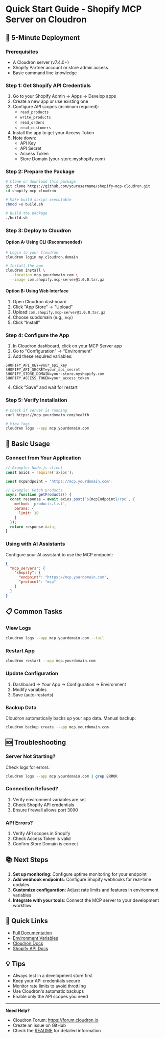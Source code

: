 # Quick Start Guide - Shopify MCP Server on Cloudron

## 🚀 5-Minute Deployment

### Prerequisites
- A Cloudron server (v7.4.0+)
- Shopify Partner account or store admin access
- Basic command line knowledge

### Step 1: Get Shopify API Credentials

1. Go to your Shopify Admin → Apps → Develop apps
2. Create a new app or use existing one
3. Configure API scopes (minimum required):
   - `read_products`
   - `write_products`
   - `read_orders`
   - `read_customers`
4. Install the app to get your Access Token
5. Note down:
   - API Key
   - API Secret
   - Access Token
   - Store Domain (your-store.myshopify.com)

### Step 2: Prepare the Package

```bash
# Clone or download this package
git clone https://github.com/yourusername/shopify-mcp-cloudron.git
cd shopify-mcp-cloudron

# Make build script executable
chmod +x build.sh

# Build the package
./build.sh
```

### Step 3: Deploy to Cloudron

#### Option A: Using CLI (Recommended)

```bash
# Login to your Cloudron
cloudron login my.cloudron.domain

# Install the app
cloudron install \
  --location mcp.yourdomain.com \
  --image com.shopify.mcp-server@1.0.0.tar.gz
```

#### Option B: Using Web Interface

1. Open Cloudron dashboard
2. Click "App Store" → "Upload"
3. Upload `com.shopify.mcp-server@1.0.0.tar.gz`
4. Choose subdomain (e.g., `mcp`)
5. Click "Install"

### Step 4: Configure the App

1. In Cloudron dashboard, click on your MCP Server app
2. Go to "Configuration" → "Environment"
3. Add these required variables:

```
SHOPIFY_API_KEY=your_api_key
SHOPIFY_API_SECRET=your_api_secret
SHOPIFY_STORE_DOMAIN=your-store.myshopify.com
SHOPIFY_ACCESS_TOKEN=your_access_token
```

4. Click "Save" and wait for restart

### Step 5: Verify Installation

```bash
# Check if server is running
curl https://mcp.yourdomain.com/health

# View logs
cloudron logs --app mcp.yourdomain.com
```

## 🔧 Basic Usage

### Connect from Your Application

```javascript
// Example: Node.js client
const axios = require('axios');

const mcpEndpoint = 'https://mcp.yourdomain.com';

// Example: Fetch products
async function getProducts() {
  const response = await axios.post(`${mcpEndpoint}/rpc`, {
    method: 'products.list',
    params: {
      limit: 10
    }
  });
  return response.data;
}
```

### Using with AI Assistants

Configure your AI assistant to use the MCP endpoint:

```json
{
  "mcp_servers": {
    "shopify": {
      "endpoint": "https://mcp.yourdomain.com",
      "protocol": "mcp"
    }
  }
}
```

## 📋 Common Tasks

### View Logs
```bash
cloudron logs --app mcp.yourdomain.com --tail
```

### Restart App
```bash
cloudron restart --app mcp.yourdomain.com
```

### Update Configuration
1. Dashboard → Your App → Configuration → Environment
2. Modify variables
3. Save (auto-restarts)

### Backup Data
Cloudron automatically backs up your app data. Manual backup:
```bash
cloudron backup create --app mcp.yourdomain.com
```

## 🆘 Troubleshooting

### Server Not Starting?
Check logs for errors:
```bash
cloudron logs --app mcp.yourdomain.com | grep ERROR
```

### Connection Refused?
1. Verify environment variables are set
2. Check Shopify API credentials
3. Ensure firewall allows port 3000

### API Errors?
1. Verify API scopes in Shopify
2. Check Access Token is valid
3. Confirm Store Domain is correct

## 📚 Next Steps

1. **Set up monitoring**: Configure uptime monitoring for your endpoint
2. **Add webhook endpoints**: Configure Shopify webhooks for real-time updates
3. **Customize configuration**: Adjust rate limits and features in environment variables
4. **Integrate with your tools**: Connect the MCP server to your development workflow

## 🔗 Quick Links

- [Full Documentation](README.md)
- [Environment Variables](.env.example)
- [Cloudron Docs](https://docs.cloudron.io)
- [Shopify API Docs](https://shopify.dev/api)

## 💡 Tips

- Always test in a development store first
- Keep your API credentials secure
- Monitor rate limits to avoid throttling
- Use Cloudron's automatic backups
- Enable only the API scopes you need

---

**Need Help?** 
- Cloudron Forum: https://forum.cloudron.io
- Create an issue on GitHub
- Check the [README](README.md) for detailed information